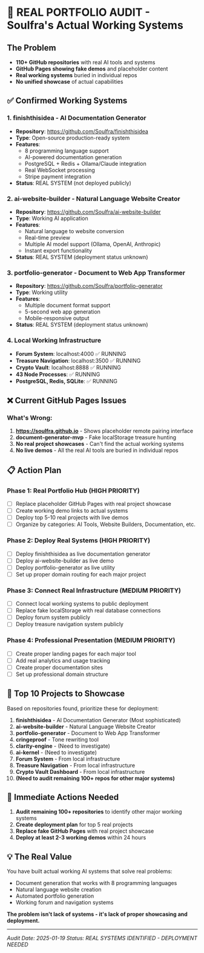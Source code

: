 # 🎯 REAL PORTFOLIO AUDIT - Soulfra's Actual Working Systems

## The Problem
- **110+ GitHub repositories** with real AI tools and systems
- **GitHub Pages showing fake demos** and placeholder content
- **Real working systems** buried in individual repos
- **No unified showcase** of actual capabilities

## ✅ Confirmed Working Systems

### 1. **finishthisidea** - AI Documentation Generator
- **Repository**: https://github.com/Soulfra/finishthisidea
- **Type**: Open-source production-ready system
- **Features**: 
  - 8 programming language support
  - AI-powered documentation generation
  - PostgreSQL + Redis + Ollama/Claude integration
  - Real WebSocket processing
  - Stripe payment integration
- **Status**: REAL SYSTEM (not deployed publicly)

### 2. **ai-website-builder** - Natural Language Website Creator
- **Repository**: https://github.com/Soulfra/ai-website-builder
- **Type**: Working AI application
- **Features**:
  - Natural language to website conversion
  - Real-time preview
  - Multiple AI model support (Ollama, OpenAI, Anthropic)
  - Instant export functionality
- **Status**: REAL SYSTEM (deployment status unknown)

### 3. **portfolio-generator** - Document to Web App Transformer
- **Repository**: https://github.com/Soulfra/portfolio-generator
- **Type**: Working utility
- **Features**:
  - Multiple document format support
  - 5-second web app generation
  - Mobile-responsive output
- **Status**: REAL SYSTEM (deployment status unknown)

### 4. **Local Working Infrastructure**
- **Forum System**: localhost:4000 ✅ RUNNING
- **Treasure Navigation**: localhost:3500 ✅ RUNNING  
- **Crypto Vault**: localhost:8888 ✅ RUNNING
- **43 Node Processes**: ✅ RUNNING
- **PostgreSQL, Redis, SQLite**: ✅ RUNNING

## ❌ Current GitHub Pages Issues

### What's Wrong:
1. **https://soulfra.github.io** - Shows placeholder remote pairing interface
2. **document-generator-mvp** - Fake localStorage treasure hunting
3. **No real project showcases** - Can't find the actual working systems
4. **No live demos** - All the real AI tools are buried in individual repos

## 📋 Action Plan

### Phase 1: Real Portfolio Hub (HIGH PRIORITY)
- [ ] Replace placeholder GitHub Pages with real project showcase
- [ ] Create working demo links to actual systems
- [ ] Deploy top 5-10 real projects with live demos
- [ ] Organize by categories: AI Tools, Website Builders, Documentation, etc.

### Phase 2: Deploy Real Systems (HIGH PRIORITY)  
- [ ] Deploy finishthisidea as live documentation generator
- [ ] Deploy ai-website-builder as live demo
- [ ] Deploy portfolio-generator as live utility
- [ ] Set up proper domain routing for each major project

### Phase 3: Connect Real Infrastructure (MEDIUM PRIORITY)
- [ ] Connect local working systems to public deployment
- [ ] Replace fake localStorage with real database connections
- [ ] Deploy forum system publicly
- [ ] Deploy treasure navigation system publicly

### Phase 4: Professional Presentation (MEDIUM PRIORITY)
- [ ] Create proper landing pages for each major tool
- [ ] Add real analytics and usage tracking
- [ ] Create proper documentation sites
- [ ] Set up professional domain structure

## 🎯 Top 10 Projects to Showcase

Based on repositories found, prioritize these for deployment:

1. **finishthisidea** - AI Documentation Generator (Most sophisticated)
2. **ai-website-builder** - Natural Language Website Creator
3. **portfolio-generator** - Document to Web App Transformer
4. **cringeproof** - Tone rewriting tool
5. **clarity-engine** - (Need to investigate)
6. **ai-kernel** - (Need to investigate)
7. **Forum System** - From local infrastructure
8. **Treasure Navigation** - From local infrastructure
9. **Crypto Vault Dashboard** - From local infrastructure
10. **(Need to audit remaining 100+ repos for other major systems)**

## 🚨 Immediate Actions Needed

1. **Audit remaining 100+ repositories** to identify other major working systems
2. **Create deployment plan** for top 5 real projects  
3. **Replace fake GitHub Pages** with real project showcase
4. **Deploy at least 2-3 working demos** within 24 hours

## 💡 The Real Value

You have built actual working AI systems that solve real problems:
- Document generation that works with 8 programming languages
- Natural language website creation  
- Automated portfolio generation
- Working forum and navigation systems

**The problem isn't lack of systems - it's lack of proper showcasing and deployment.**

---

*Audit Date: 2025-01-19*
*Status: REAL SYSTEMS IDENTIFIED - DEPLOYMENT NEEDED*